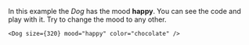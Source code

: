 In this example the _Dog_ has the mood <b>happy</b>. You can see the code and play with it. Try to change the mood to any other.

```
<Dog size={320} mood="happy" color="chocolate" />
```
